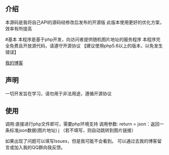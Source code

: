## 介绍
本源码是我将自己API的源码经修改后发布的开源版
此版本使用更好的优化方案，效率有所提高

#基本
本程序是基于php开发，向访问者提供随机图片地址的服务程序
本程序完全免费且开放源代码，请遵守开源协议
【建议使用php5.6以上的版本，以免发生错误】

<a href = "https://zichen.zone/">我的博客</a>

</div>

## 声明

一切开发旨在学习，请勿用于非法用途，遵循开源协议

</div>

## 使用
调用:直接进行php文件即可，需要php环境支持
调用参数:
  return = json：返回一条标准json数据(图片地址) j
  （若不填写，则自动跳转到图片链接）
  
</div>

如果出现了问题可以填写Issues，但是我可能不会看到。
  可以通过去我的博客留言或加入我的QQ群向我反馈。
